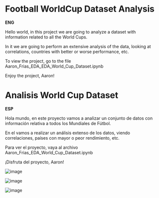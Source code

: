 # Football WorldCup Dataset Analysis
**ENG**

Hello world, in this project we are going to analyze a dataset with information related to all the World Cups.

In it we are going to perform an extensive analysis of the data, looking at correlations, countries with better or worse performance, etc.

To view the project, go to the file Aaron_Frias_EDA_EDA_World_Cup_Dataset.ipynb

Enjoy the project, Aaron!

# Analisis World Cup Dataset

**ESP**

Hola mundo, en este proyecto vamos a analizar un conjunto de datos con información relativa a todos los Mundiales de Fútbol.

En el vamos a realizar un análisis extenso de los datos, viendo correlaciones, países con mayor o peor rendimiento, etc.

Para ver el proyecto, vaya al archivo Aaron_Frias_EDA_World_Cup_Dataset.ipynb

¡Disfruta del proyecto, Aaron!

![image](https://github.com/AaronFrias/FootballWorldCup/assets/158283760/1d226d93-6737-4bb1-bc65-a7d138442583)

![image](https://github.com/AaronFrias/FootballWorldCup/assets/158283760/0ca6981d-35c8-467d-9acb-aa8491aadc6b)

![image](https://github.com/AaronFrias/FootballWorldCup/assets/158283760/7da1a44e-1841-4b69-b96f-7626246d2d3b)
